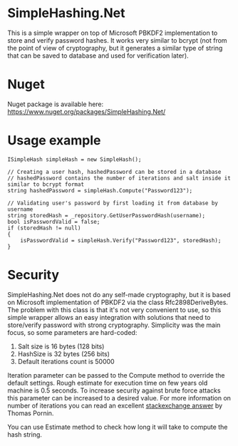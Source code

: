 # SimpleHashing.Net
This is a simple wrapper on top of Microsoft PBKDF2 implementation to store and verify password hashes.
It works very similar to bcrypt (not from the point of view of cryptography, but it generates a similar type of string that can be saved to database and used for verification later).

# Nuget

Nuget package is available here: https://www.nuget.org/packages/SimpleHashing.Net/

# Usage example

    ISimpleHash simpleHash = new SimpleHash();

    // Creating a user hash, hashedPassword can be stored in a database
    // hashedPassword contains the number of iterations and salt inside it similar to bcrypt format
    string hashedPassword = simpleHash.Compute("Password123");
	            
    // Validating user's password by first loading it from database by username
    string storedHash = _repository.GetUserPasswordHash(username);
    bool isPasswordValid = false;
    if (storedHash != null)
    {
        isPasswordValid = simpleHash.Verify("Password123", storedHash);
    }

# Security

SimpleHashing.Net does not do any self-made cryptography, but it is based on Microsoft implementation of PBKDF2 via the class Rfc2898DeriveBytes. The problem with this class is that it's not very convenient to use, so this simple wrapper allows an easy integration with solutions that need to store/verify password with strong cryptography. Simplicity was the main focus, so some parameters are hard-coded:

   1. Salt size is 16 bytes (128 bits)
   2. HashSize is 32 bytes (256 bits)
   3. Default iterations count is 50000
    
Iteration parameter can be passed to the Compute method to override the default settings. Rough estimate for execution time on few years old machine is 0.5 seconds. To increase security against brute force attacks this parameter can be increased to a desired value. For more information on number of iterations you can read an excellent [stackexchange answer](http://security.stackexchange.com/questions/3959/recommended-of-iterations-when-using-pkbdf2-sha256/3993#3993) by Thomas Pornin. 

You can use Estimate method to check how long it will take to compute the hash string.
